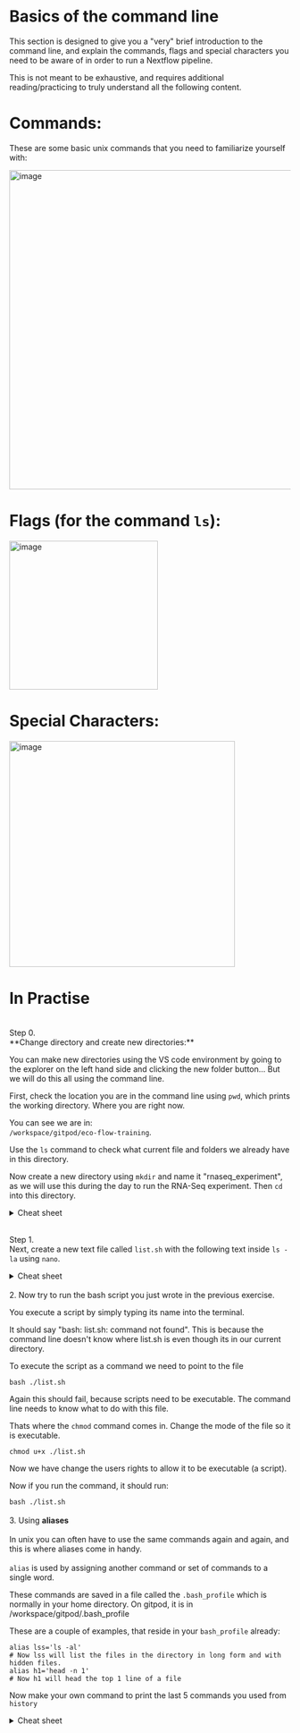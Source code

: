 # Basics of the command line

This section is designed to give you a "very" brief introduction to the command line, and explain the commands, flags and special characters you need to be aware of in order to run a Nextflow pipeline.

This is not meant to be exhaustive, and requires additional reading/practicing to truly understand all the following content.

# Commands:

These are some basic unix commands that you need to familiarize yourself with:

<img width="571" alt="image" src="https://github.com/Eco-Flow/training/assets/9978862/bba2e4e6-11e3-4d0f-942f-7945d21ebcce">

# Flags (for the command `ls`):

<img width="266" alt="image" src="https://github.com/Eco-Flow/training/assets/9978862/fd1bd0d8-00a4-4c38-87a1-11330f53cfea">

# Special Characters:

<img width="404" alt="image" src="https://github.com/Eco-Flow/training/assets/9978862/2fbaa2b1-78e4-42a0-b0a8-690c2b7191bb">

# In Practise
<br>
Step 0.<br>
**Change directory and create new directories:**

You can make new directories using the VS code environment by going to the explorer on the left hand side and clicking the new folder button... But we will do this all using the command line.

First, check the location you are in the command line using `pwd`, which prints the working directory. Where you are right now. 

You can see we are in:<br> `/workspace/gitpod/eco-flow-training`.

Use the `ls` command to check what current file and folders we already have in this directory.

Now create a new directory using `mkdir` and name it "rnaseq_experiment", as we will use this during the day to run the RNA-Seq experiment. Then `cd` into this directory.

<details>
<summary>Cheat sheet</summary>
<br>
mkdir rnaseq_experiment

cd rnaseq_experiment
</details>

<br>

Step 1.<br>
Next, create a new text file called `list.sh` with the following text inside `ls -la` using `nano`.
<br>
<details>
<summary>Cheat sheet</summary>
<br>
nano list.sh

<write some text>

quit nano using Control X

and type y (to agree to exit)

then press enter

</details>

<br>
2. Now try to run the bash script you just wrote in the previous exercise.

You execute a script by simply typing its name into the terminal.

It should say "bash: list.sh: command not found". This is because the command line doesn't know where list.sh is even though its in our current directory. 

To execute the script as a command we need to point to the file

`bash ./list.sh`

Again this should fail, because scripts need to be executable. The command line needs to know what to do with this file. 

Thats where the `chmod` command comes in. Change the mode of the file so it is executable.

`chmod u+x ./list.sh`

Now we have change the users rights to allow it to be executable (a script). 

Now if you run the command, it should run:

`bash ./list.sh`
<br>
<br>
3. Using **aliases**
<br><br>
In unix you can often have to use the same commands again and again, and this is where aliases come in handy.
<br>
<br>
`alias` is used by assigning another command or set of commands to a single word.

These commands are saved in a file called the `.bash_profile` which is normally in your home directory. On gitpod, it is in /workspace/gitpod/.bash_profile

These are a couple of examples, that reside in your `bash_profile` already:

```
alias lss='ls -al'      
# Now lss will list the files in the directory in long form and with hidden files.
alias h1='head -n 1'    
# Now h1 will head the top 1 line of a file
```

Now make your own command to print the last 5 commands you used from `history`

<details>
<summary>Cheat sheet</summary>
<br>
Save the following line in :<br>
/workspace/gitpod/.bash_profile:<br>

`alias hist5='history | tail -n 5`<br>
Then source the /workspace/gitpod/.bash_profile file:<br>

`source /workspace/gitpod/.bash_profile file`

"hist5" was the name I used, but you can call it whatever command you wish, as long as it doesn't already exist.
</details>